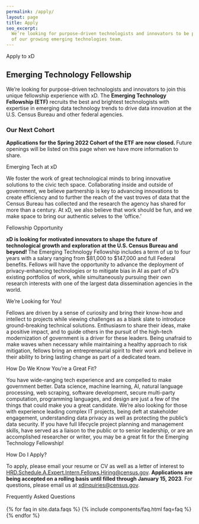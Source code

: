 ```yaml
---
permalink: /apply/
layout: page
title: Apply
seo_excerpt:
  We’re looking for purpose-driven technologists and innovators to be part
  of our growing emerging technologies team.
---
```


<section class="apply-overview">
    <div class="grid-container">
        <div class="section-breadcrumb">Apply to xD</div>
        <h1>Emerging Technology Fellowship</h1>
        <p>
          We’re looking for purpose-driven technologists and innovators to 
          join this unique fellowship experience with xD. The <b>Emerging 
          Technology Fellowship (ETF)</b> recruits the best and brightest
          technologists with expertise in emerging data technology trends to 
          drive data innovation at the U.S. Census Bureau and other federal agencies.
        </p>
        <div class="grid-row">
            <div class="grid-col-12">
                <h3>Our Next Cohort</h3>
                <p>
                    <strong>
                        Applications for the Spring 2022 Cohort of the ETF are
                        now closed.
                    </strong>
                    Future openings will be listed on this page when we have
                    more information to share.
                </p>
            </div>
        </div>
    </div>
</section>

<section class="apply-overview">
    <div class="grid-container">
        <div class="section-breadcrumb">Emerging Tech at xD</div>
        <div class="grid-row">
            <div class="grid-col-12">
                <p>
                  We foster the work of great technological minds to bring innovative solutions to 
                  the civic tech space. Collaborating inside and outside of government, we believe 
                  partnership is key to advancing innovations to create efficiency and to further 
                  the reach of the vast troves of data that the Census Bureau has collected and the 
                  research the agency has shared for more than a century. At xD, we also believe 
                  that work should be fun, and we make space to bring our authentic selves to the 
                  ‘office.’ 
                </p>
            </div>
        </div>
    </div>
</section>

<section class="apply-overview">
    <div class="grid-container">
        <div class="section-breadcrumb">Fellowship Opportunity</div>
        <div class="grid-row">
            <div class="grid-col-12">
                <p>
                  <b>xD is looking for motivated innovators to shape the future of technological 
                  growth and exploration at the U.S. Census Bureau and beyond! </b> 
                  The Emerging Technology Fellowship includes a term of up to four years with a 
                  salary ranging from $81,000 to $147,000 and full Federal benefits. Fellows will 
                  have the opportunity to advance the deployment of privacy-enhancing technologies 
                  or to mitigate bias in AI as part of xD’s existing portfolios of work, while 
                  simultaneously pursuing their own research interests with one of the largest data 
                  dissemination agencies in the world.  
                </p>
            </div>
        </div>
    </div>
</section>

<section class="apply-overview">
    <div class="grid-container">
        <div class="section-breadcrumb">We’re Looking for You!</div>
        <div class="grid-row">
            <div class="grid-col-12">
                <p>
                  Fellows are driven by a sense of curiosity and bring their know-how and intellect 
                  to projects while viewing challenges as a blank slate to introduce ground-breaking 
                  technical solutions. Enthusiasm to share their ideas, make a positive impact, and 
                  to guide others in the pursuit of the high-tech modernization of government is a 
                  driver for these leaders. Being unafraid to make waves when necessary while 
                  maintaining a healthy approach to risk mitigation, fellows bring an 
                  entrepreneurial spirit to their work and believe in their ability to bring lasting 
                  change as part of a dedicated team.
                </p>
            </div>
        </div>
    </div>
</section>

<section class="apply-overview">
    <div class="grid-container">
        <div class="section-breadcrumb">How Do We Know You’re a Great Fit?</div>
        <div class="grid-row">
            <div class="grid-col-12">
                <p>
                  You have wide-ranging tech experience and are compelled to make government better. 
                  Data science, machine learning, AI, natural language processing, web scraping, 
                  software development, secure multi-party computation, programming languages, and 
                  design are just a few of the things that could make you a great candidate. We’re 
                  also looking for those with experience leading complex IT projects, being deft at 
                  stakeholder engagement, understanding data privacy as well as protecting the 
                  public’s data security. If you have full lifecycle project planning and management 
                  skills, have served as a liaison to the public or to senior leadership, or are an 
                  accomplished researcher or writer, you may be a great fit for the Emerging 
                  Technology Fellowship! 
                </p>
            </div>
        </div>
    </div>
</section>

<section class="apply-overview">
    <div class="grid-container">
        <div class="section-breadcrumb">How Do I Apply?</div>
        <div class="grid-row">
            <div class="grid-col-12">
                <p>
                  To apply, please email your resume or CV as well as a letter of interest to 
                  <a href="mailto:HRD.Schedule.A.Expert.Intern.Fellows.Hiring@census.gov">HRD.Schedule.A.Expert.Intern.Fellows.Hiring@census.gov</a>.  
                  <b>Applications are being accepted on a rolling basis until filled through 
                  January 15, 2023</b>. For questions, please email us at 
                  <a href="mailto:xdinquiries@census.gov">xdinquiries@census.gov</a>.  
                </p>
            </div>
        </div>
    </div>
</section>

<section class="apply-overview apply-faq">
    <div class="grid-container">
        <div class="section-breadcrumb">Frequently Asked Questions</div>
        <div class="grid-row">
            <div class="grid-col-12">
                <br/>
                {% for faq in site.data.faqs %}
                    {% include components/faq.html faq=faq %}
                {% endfor %}
            </div>
        </div>
    </div>

</section>

